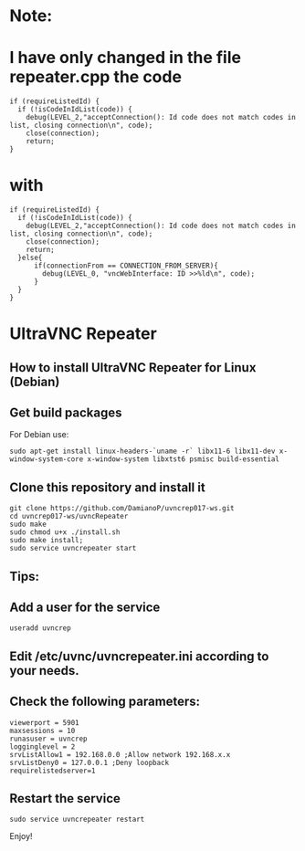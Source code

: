 # Note:
# I have only changed in the file repeater.cpp the code  
```
if (requireListedId) {
  if (!isCodeInIdList(code)) {
    debug(LEVEL_2,"acceptConnection(): Id code does not match codes in list, closing connection\n", code);
    close(connection);
    return;
}
```
# with
```
if (requireListedId) {
  if (!isCodeInIdList(code)) {
    debug(LEVEL_2,"acceptConnection(): Id code does not match codes in list, closing connection\n", code);
    close(connection);
    return;
  }else{
      if(connectionFrom == CONNECTION_FROM_SERVER){
        debug(LEVEL_0, "vncWebInterface: ID >>%ld\n", code);
      } 
  }
}
```

# UltraVNC Repeater

## How to install UltraVNC Repeater for Linux (Debian)

## Get build packages
For Debian use:
```
sudo apt-get install linux-headers-`uname -r` libx11-6 libx11-dev x-window-system-core x-window-system libxtst6 psmisc build-essential
```

## Clone this repository and install it 
```
git clone https://github.com/DamianoP/uvncrep017-ws.git
cd uvncrep017-ws/uvncRepeater
sudo make
sudo chmod u+x ./install.sh
sudo make install;
sudo service uvncrepeater start
```
## Tips:
## Add a user for the service
```
useradd uvncrep
```
## Edit /etc/uvnc/uvncrepeater.ini according to your needs.
## Check the following parameters:
```
viewerport = 5901
maxsessions = 10
runasuser = uvncrep
logginglevel = 2
srvListAllow1 = 192.168.0.0 ;Allow network 192.168.x.x
srvListDeny0 = 127.0.0.1 ;Deny loopback
requirelistedserver=1
```
## Restart the service

```
sudo service uvncrepeater restart
```

Enjoy!
